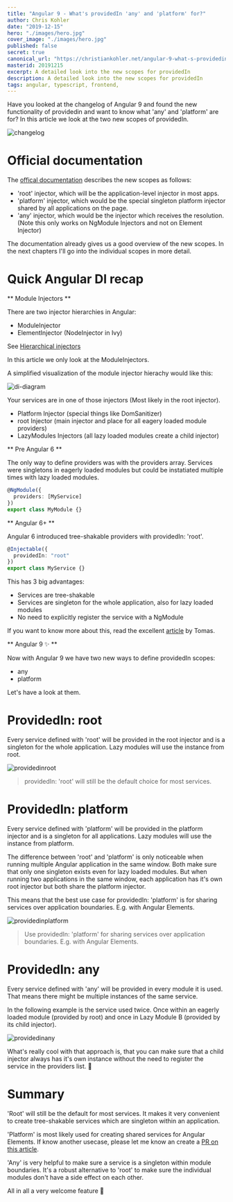 ```yaml
---
title: "Angular 9 - What's providedIn 'any' and 'platform' for?"
author: Chris Kohler
date: "2019-12-15"
hero: "./images/hero.jpg"
cover_image: "./images/hero.jpg"
published: false
secret: true
canonical_url: "https://christiankohler.net/angular-9-what-s-providedin-any-and-platform-for"
masterid: 20191215
excerpt: A detailed look into the new scopes for providedIn
description: A detailed look into the new scopes for providedIn
tags: angular, typescript, frontend,
---
```


Have you looked at the changelog of Angular 9 and found the new functionality of providedin and want to know what 'any' and 'platform' are for? In this article we look at the two new scopes of providedIn.

![changelog](./images/changelog.jpg)

# Official documentation

The [offical documentation](https://next.angular.io/api/core/Injectable) describes the new scopes as follows:

- 'root' injector, which will be the application-level injector in most apps.
- 'platform' injector, which would be the special singleton platform injector shared by all applications on the page.
- 'any' injector, which would be the injector which receives the resolution. (Note this only works on NgModule Injectors and not on Element Injector)

The documentation already gives us a good overview of the new scopes. In the next chapters I'll go into the individual scopes in more detail.

# Quick Angular DI recap

** Module Injectors **

There are two injector hierarchies in Angular:

- ModuleInjector
- ElementInjector (NodeInjector in Ivy)

See [Hierarchical injectors](https://angular.io/guide/hierarchical-dependency-injection)

In this article we only look at the ModuleInjectors.

A simplified visualization of the module injector hierachy would like this:

![di-diagram](./images/di-diagram.png)

Your services are in one of those injectors (Most likely in the root injector).

- Platform Injector (special things like DomSanitizer)
- root Injector (main injector and place for all eagery loaded module providers)
- LazyModules Injectors (all lazy loaded modules create a child injector)

** Pre Angular 6 **

The only way to define providers was with the providers array. Services were singletons in eagerly loaded modules but could be instatiated multiple times with lazy loaded modules.

```typescript
@NgModule({
  providers: [MyService]
})
export class MyModule {}
```

** Angular 6+ **

Angular 6 introduced tree-shakable providers with providedIn: 'root'.

```typescript
@Injectable({
  providedIn: "root"
})
export class MyService {}
```

This has 3 big advantages:

- Services are tree-shakable
- Services are singleton for the whole application, also for lazy loaded modules
- No need to explicitly register the service with a NgModule

If you want to know more about this, read the excellent [article](https://medium.com/@tomastrajan/total-guide-to-angular-6-dependency-injection-providedin-vs-providers-85b7a347b59f) by Tomas.

** Angular 9 ✨ **

Now with Angular 9 we have two new ways to define providedIn scopes:

- any
- platform

Let's have a look at them.

# ProvidedIn: root

Every service defined with 'root' will be provided in the root injector and is a singleton for the whole application. Lazy modules will use the instance from root.

![providedinroot](./images/providedInroot.png)

> providedIn: 'root' will still be the default choice for most services.

# ProvidedIn: platform

Every service defined with 'platform' will be provided in the platform injector and is a singleton for all applications. Lazy modules will use the instance from platform.

The difference between 'root' and 'platform' is only noticeable when running multiple Angular application in the same window. Both make sure that only one singleton exists even for lazy loaded modules. But when running two applications in the same window, each application has it's own root injector but both share the platform injector.

This means that the best use case for providedIn: 'platform' is for sharing services over application boundaries. E.g. with Angular Elements.

![providedinplatform](./images/providedInplatform.png)

> Use providedIn: 'platform' for sharing services over application boundaries. E.g. with Angular Elements.

# ProvidedIn: any

Every service defined with 'any' will be provided in every module it is used. That means there might be multiple instances of the same service.

In the following example is the service used twice. Once within an eagerly loaded module (provided by root) and once in Lazy Module B (provided by its child injector).

![providedinany](./images/providedInany.png)

What's really cool with that approach is, that you can make sure that a child injector always has it's own instance without the need to register the service in the providers list. 💪

# Summary

'Root' will still be the default for most services. It makes it very convenient to create tree-shakable services which are singleton within an application.

'Platform' is most likely used for creating shared services for Angular Elements. If know another usecase, please let me know an create a [PR on this article](https://github.com/ChristianKohler/Homepage).

'Any' is very helpful to make sure a service is a singleton within module boundaries. It's a robust alternative to 'root' to make sure the individual modules don't have a side effect on each other.

All in all a very welcome feature 🥳
